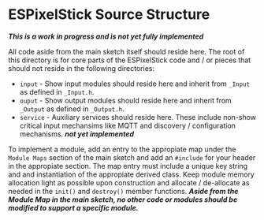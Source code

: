 # ESPixelStick Source Structure

***This is a work in progress and is not yet fully implemented***

All code aside from the main sketch itself should reside here. The root of this directory is for core parts of the ESPixelStick code and / or pieces that should not reside in the following directories:

- ```input``` - Show input modules should reside here and inherit from ```_Input``` as defined in ```_Input.h```.
- ```ouput``` - Show output modules should reside here and inherit from ```_Output``` as defined in ```_Output.h```.
- ```service``` - Auxiliary services should reside here. These include non-show critical input mechansims like MQTT and discovery / configuration mechanisms. ***not yet implemented***

To implement a module, add an entry to the appropiate map under the ```Module Maps``` section of the main sketch and add an ```#include``` for your header in the appropiate section.  The map entry must include a unique key string and and instantiation of the appropiate derived class.  Keep module memory allocation light as possible upon construction and allocate / de-allocate as needed in the ```init()``` and ```destroy()``` member functions.  ***Aside from the Module Map in the main sketch, no other code or modules should be modified to support a specific module.***
